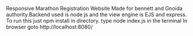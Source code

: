 Responsive Marathon Registration Website Made for bennett and Gnoida authority.Backend used is node js and the view engine is EJS and express.
To run this just npm install in directory.
type node index.js  in the terminal
In browser goto 
http://localhost:8080/
